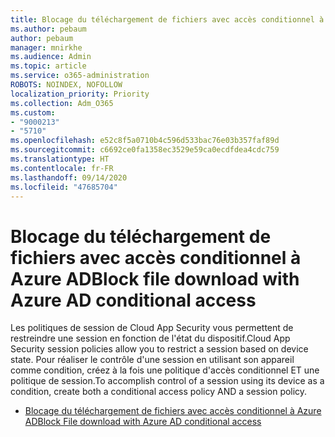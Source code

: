 ```yaml
---
title: Blocage du téléchargement de fichiers avec accès conditionnel à Azure AD
ms.author: pebaum
author: pebaum
manager: mnirkhe
ms.audience: Admin
ms.topic: article
ms.service: o365-administration
ROBOTS: NOINDEX, NOFOLLOW
localization_priority: Priority
ms.collection: Adm_O365
ms.custom:
- "9000213"
- "5710"
ms.openlocfilehash: e52c8f5a0710b4c596d533bac76e03b357faf89d
ms.sourcegitcommit: c6692ce0fa1358ec3529e59ca0ecdfdea4cdc759
ms.translationtype: HT
ms.contentlocale: fr-FR
ms.lasthandoff: 09/14/2020
ms.locfileid: "47685704"
---
```

# <a name="block-file-download-with-azure-ad-conditional-access"></a><span data-ttu-id="62a55-102">Blocage du téléchargement de fichiers avec accès conditionnel à Azure AD</span><span class="sxs-lookup"><span data-stu-id="62a55-102">Block file download with Azure AD conditional access</span></span>

<span data-ttu-id="62a55-103">Les politiques de session de Cloud App Security vous permettent de restreindre une session en fonction de l'état du dispositif.</span><span class="sxs-lookup"><span data-stu-id="62a55-103">Cloud App Security session policies allow you to restrict a session based on device state.</span></span> <span data-ttu-id="62a55-104">Pour réaliser le contrôle d'une session en utilisant son appareil comme condition, créez à la fois une politique d'accès conditionnel ET une politique de session.</span><span class="sxs-lookup"><span data-stu-id="62a55-104">To accomplish control of a session using its device as a condition, create both a conditional access policy AND a session policy.</span></span>

- [<span data-ttu-id="62a55-105">Blocage du téléchargement de fichiers avec accès conditionnel à Azure AD</span><span class="sxs-lookup"><span data-stu-id="62a55-105">Block File download with Azure AD conditional access</span></span>](https://docs.microsoft.com/cloud-app-security/use-case-proxy-block-session-aad#create-a-block-download-policy-for-unmanaged-devices)
